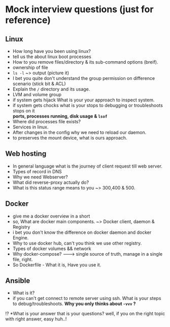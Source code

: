 # Mock interview questions (just for reference)

## Linux

- How long have you been using linux?
- tell us the about linux boot processes
- How to you remove files/directory & its sub-command options (breif).
- ownership of file
- `ls -l` ~> output (picture it)
- I bet you quite don't understand the group permission on difference scenario (stick bit & ACL)
- Explain the `/` directory and its usage.
- LVM and volume group
- if system gets hijack What is your your approach to inspect system.
- if system gets chocks what is your stops to debugging or troubleshoots stops on it </br>
  **ports, processes running, disk usage & `lsof`**
- Where did processes file exists?
- Services in linux.
- After changes in the config why we need to reload our daemon.
- to preserves the mount device, what is ours approach.

## Web hosting

- In general language what is the journey of client request till web server.
- Types of record in DNS
- Why we need Webserver?
- What did reverse-proxy actually do?
- What is this status range means to you ~> 300,400 & 500.

## Docker

- give me a docker overview in a short
- so, What are docker main components. ~> Docker client, daemon & Registry
- i bet you don't know the difference on docker daemon and docker Engine.
- Why to use docker hub, can't you think we use other registry.
- Types of docker volumes && network
- Why docker-compose? ---> single source of truth, manage in a single file, right.
- So Dockerfile - What it is, Have you use it.

## Ansible

- What is it?
- if you can't get connect to remote server using ssh. What is your steps to debug/troubleshoots.
  **Why you only thinks about `-vvv` ?**

⁉️ \*What is your answer that is your questions? well, if you on the right topic with right answer, easy huh..!
